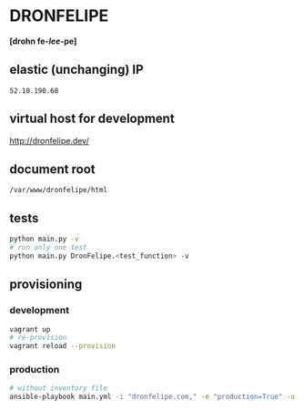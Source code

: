 # DRONFELIPE
**[drohn fe-*lee*-pe]**

## elastic (unchanging) IP
`52.10.190.68`

## virtual host for development
<http://dronfelipe.dev/>

## document root
`/var/www/dronfelipe/html`

## tests
```sh
python main.py -v
# run only one test
python main.py DronFelipe.<test_function> -v
```


## provisioning
### development
```sh
vagrant up
# re-provision
vagrant reload --provision
```

### production
```sh
# without inventory file
ansible-playbook main.yml -i "dronfelipe.com," -e "production=True" -u ubuntu
```
